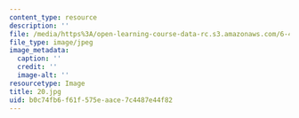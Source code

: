 ```yaml
---
content_type: resource
description: ''
file: /media/https%3A/open-learning-course-data-rc.s3.amazonaws.com/6-450-principles-of-digital-communications-i-fall-2006/b0c74fb6f61f575eaace7c4487e44f82_20.jpg
file_type: image/jpeg
image_metadata:
  caption: ''
  credit: ''
  image-alt: ''
resourcetype: Image
title: 20.jpg
uid: b0c74fb6-f61f-575e-aace-7c4487e44f82
---
```

